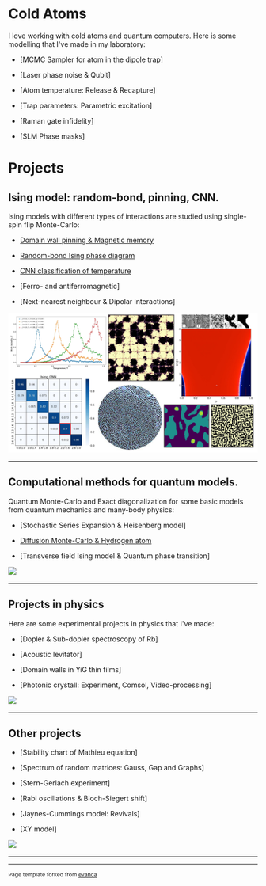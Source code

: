 # Cold Atoms

I love working with cold atoms and quantum computers. Here is some modelling that I've made in my laboratory:

- [MCMC Sampler for atom in the dipole trap]
  
- [Laser phase noise & Qubit]

- [Atom temperature: Release & Recapture]

- [Trap parameters: Parametric excitation]

- [Raman gate infidelity]

- [SLM Phase masks]


# Projects

## Ising model: random-bond, pinning, CNN.

Ising models with different types of interactions are studied using single-spin flip Monte-Carlo: 

- [Domain wall pinning & Magnetic memory](/Portfolio/projects/PinningMemory/PinningMemory)

- [Random-bond Ising phase diagram](/Portfolio/projects/RandomIsing/RandomIsing)

- [CNN classification of temperature](/Portfolio/projects/CNN_Ising/CNN_Ising)

- [Ferro- and antiferromagnetic]

- [Next-nearest neighbour & Dipolar interactions]


<img src="images/Ising_Logo.jpg?raw=true"/>

---

## Computational methods for quantum models.

Quantum Monte-Carlo and Exact diagonalization for some basic models from quantum mechanics and many-body physics:

- [Stochastic Series Expansion & Heisenberg model]

- [Diffusion Monte-Carlo & Hydrogen atom](/Portfolio/projects/DMC/DMC)

- [Transverse field Ising model & Quantum phase transition]
  

<img src="images/dummy_thumbnail.jpg?raw=true"/>

---

## Projects in physics
Here are some experimental projects in physics that I've made:

- [Dopler & Sub-dopler spectroscopy of Rb]

- [Acoustic levitator]

- [Domain walls in YiG thin films]

- [Photonic crystall: Experiment, Comsol, Video-processing]

<img src="images/dummy_thumbnail.jpg?raw=true"/>

---

## Other projects

- [Stability chart of Mathieu equation]

- [Spectrum of random matrices: Gauss, Gap and Graphs]

- [Stern-Gerlach experiment]

- [Rabi oscillations & Bloch-Siegert shift]

- [Jaynes-Cummings model: Revivals]

- [XY model]

<img src="images/dummy_thumbnail.jpg?raw=true"/>

---






---
<p style="font-size:11px">Page template forked from <a href="https://github.com/evanca/quick-portfolio">evanca</a></p>
<!-- Remove above link if you don't want to attibute -->
